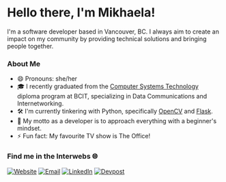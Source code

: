 <h1> Hello there, I'm Mikhaela! </h1>

I'm a software developer based in Vancouver, BC. I always aim to create an impact on my community by providing technical solutions and bringing people together.


<h3> About Me </h3>

- 😄  Pronouns: she/her
- 🎓  I recently graduated from the <a href="https://www.bcit.ca/programs/computer-systems-technology-diploma-full-time-5500dipma/">Computer Systems Technology </a>diploma program at BCIT, specializing in Data Communications and Internetworking.
- 🛠️ I'm currently tinkering with Python, specifically 
<a href="https://opencv.org/">OpenCV</a> and 
<a href="https://flask.palletsprojects.com/en/1.1.x/">Flask</a>.
- 🌱 My motto as a developer is to approach everything with a beginner's mindset.
- ⚡ Fun fact: My favourite TV show is The Office!


<h3> Find me in the Interwebs 🌐 </h3>

<p>
  
<a href="https://mlayon.me"><img alt="Website" src="https://img.shields.io/badge/Website-4285F4?style=for-the-badge&logo=chrome&logoColor=white"></a>
<a href="mailto:mikhaelalayon@gmail.com"><img alt="Email" src="https://img.shields.io/badge/Email-D14836?style=for-the-badge&logo=gmail&logoColor=white"></a>
<a href="https://www.linkedin.com/in/mikhaela-layon/"><img alt="LinkedIn" src="https://img.shields.io/badge/LinkedIn-0077B5?style=for-the-badge&logo=linkedin&logoColor=white"></a>
<a href="https://devpost.com/mlayon"><img alt="Devpost" src="https://img.shields.io/badge/Devpost-003E54?style=for-the-badge&logo=devpost&logoColor=white"></a>
</p>

